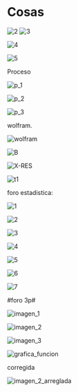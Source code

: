 # Cosas

![2](https://user-images.githubusercontent.com/84586968/179871248-89198643-a0fa-4070-989a-c666f3174591.PNG)
![3](https://user-images.githubusercontent.com/84586968/179871557-a8523663-ff5c-4c3b-a497-6deff327ab66.PNG)

![4](https://user-images.githubusercontent.com/84586968/179872269-d75fb2b7-b34b-424e-9965-9384f4923b4f.PNG)

![5](https://user-images.githubusercontent.com/84586968/179872540-efac47cf-500e-4c54-ad93-0885402db037.PNG)

Proceso

![p_1](https://user-images.githubusercontent.com/84586968/179873615-08a8216b-32f2-4b34-834a-4493aea6fd18.PNG)

![p_2](https://user-images.githubusercontent.com/84586968/179873616-fb8139ea-7b70-44a1-abe6-c636779199ca.PNG)

![p_3](https://user-images.githubusercontent.com/84586968/179873618-78796d62-deb5-463d-9ecc-a91cc2986c6a.PNG)

wolfram.

![wolfram](https://user-images.githubusercontent.com/84586968/179874187-4356466a-830f-45b0-b344-e00f5b4ac7d8.PNG)

![B](https://user-images.githubusercontent.com/84586968/179877006-a3ec4534-fc70-4f61-9d35-a71886d934b5.PNG)

![X-RES](https://user-images.githubusercontent.com/84586968/179880675-0c129e45-9e8d-4a61-bd89-11202f9e38f5.PNG)

![t1](https://user-images.githubusercontent.com/84586968/179884357-166622be-bb23-4934-b688-666e5824aa50.PNG)

foro estadistica:

![1](https://user-images.githubusercontent.com/84586968/185706922-3546b8a3-5d3f-4187-aa0a-35c236fe6164.PNG)

![2](https://user-images.githubusercontent.com/84586968/185706924-5e0f4e2d-0a9f-48ab-badb-bdf8b72e8284.PNG)

![3](https://user-images.githubusercontent.com/84586968/185706926-c77477a2-4a96-4e90-9a65-61a4e976a1ff.PNG)

![4](https://user-images.githubusercontent.com/84586968/185706928-f70e160f-9741-47f0-8d7e-0504703df94e.PNG)

![5](https://user-images.githubusercontent.com/84586968/185706929-1a4cefa2-393b-41d8-b3f9-03e7108f79b3.PNG)

![6](https://user-images.githubusercontent.com/84586968/185706930-7ec975ae-2754-4eda-88e3-13880e1e3b0d.PNG)

![7](https://user-images.githubusercontent.com/84586968/185706954-d029188c-ef60-4a6e-bb86-386531966a8e.PNG)

#foro 3p#

![imagen_1](https://user-images.githubusercontent.com/84586968/187001303-003bb0d7-2f46-45d7-9e12-d81f4cb59500.PNG)

![imagen_2](https://user-images.githubusercontent.com/84586968/187001304-f93c1d2e-490b-4040-bbf9-cfefb9d73da3.PNG)

![imagen_3](https://user-images.githubusercontent.com/84586968/187001305-333abda8-0de5-4667-86f0-6d9d06c4a341.PNG)

![grafica_funcion](https://user-images.githubusercontent.com/84586968/187001306-818f1f67-9859-443c-9836-38c9a31cd22c.PNG)

corregida

![imagen_2_arreglada](https://user-images.githubusercontent.com/84586968/187001932-435ea368-19c5-4d75-9a0e-c543e2f245f1.PNG)
